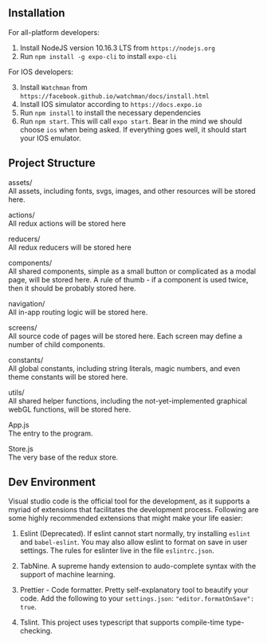 ## Installation

For all-platform developers:

1. Install NodeJS version 10.16.3 LTS from `https://nodejs.org`
2. Run `npm install -g expo-cli` to install `expo-cli`

For IOS developers:

3. Install `Watchman` from `https://facebook.github.io/watchman/docs/install.html`
4. Install IOS simulator according to `https://docs.expo.io`
5. Run `npm install` to install the necessary dependencies
6. Run `npm start`. This will call `expo start`. Bear in the mind we should choose `ios` when being asked.
   If everything goes well, it should start your IOS emulator.

## Project Structure

assets/ <br>
All assets, including fonts, svgs, images, and other resources will be stored here.

actions/ <br>
All redux actions will be stored here

reducers/ <br>
All redux reducers will be stored here

components/ <br>
All shared components, simple as a small button or complicated as a modal page, will
be stored here. A rule of thumb - if a component is used twice, then it should be probably
stored here.

navigation/ <br>
All in-app routing logic will be stored here.

screens/ <br>
All source code of pages will be stored here. Each screen may define a number of child
components.

constants/ <br>
All global constants, including string literals, magic numbers, and even theme constants
will be stored here.

utils/ <br>
All shared helper functions, including the not-yet-implemented graphical webGL functions,
will be stored here.

App.js <br>
The entry to the program.

Store.js <br>
The very base of the redux store.

## Dev Environment

Visual studio code is the official tool for the development, as it supports a myriad of extensions
that facilitates the development process. Following are some highly recommended extensions that
might make your life easier:

1. Eslint (Deprecated). If eslint cannot start normally, try installing `eslint` and `babel-eslint`.
   You may also allow eslint to format on save in user settings. The rules for eslinter live in the file
   `eslintrc.json`.

2. TabNine. A supreme handy extension to audo-complete syntax with the support of machine learning.

3. Prettier - Code formatter. Pretty self-explanatory tool to beautify your code. Add the following
   to your `settings.json`: `"editor.formatOnSave": true`.

4. Tslint. This project uses typescript that supports compile-time type-checking.
